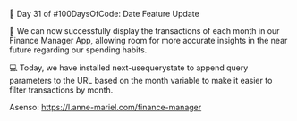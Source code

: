 🚀 Day 31 of #100DaysOfCode: Date Feature Update  
  
📒 We can now successfully display the transactions of each month in our Finance Manager App, allowing room for more accurate insights in the near future regarding our spending habits.  
  
💻 Today, we have installed next-usequerystate to append query parameters to the URL based on the month variable to make it easier to filter transactions by month.  
  
Asenso: https://l.anne-mariel.com/finance-manager